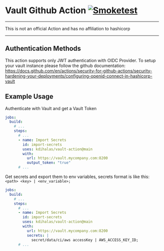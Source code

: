 # Vault Github Action [![Smoketest](https://github.com/kdihalas/vault-action/actions/workflows/smoketest.yml/badge.svg)](https://github.com/kdihalas/vault-action/actions/workflows/smoketest.yml)

---

This is not an official Action and has no affiliation to hashicorp

---

## Authentication Methods

This action supports only JWT authentication with OIDC Provider. To setup your vault instance please follow the github documentation: https://docs.github.com/en/actions/security-for-github-actions/security-hardening-your-deployments/configuring-openid-connect-in-hashicorp-vault

## Example Usage

Authenticate with Vault and get a Vault Token

``` yaml
jobs:
  build:
    # ...
    steps:
      # ...
      - name: Import Secrets
        id: import-secrets
        uses: kdihalas/vault-action@main
        with:
          url: https://vault.mycompany.com:8200
          output_token: "true"
      # ...
```

Get secrets and export them to env variables, secrets format is like this: `<path> <key> | <env_variable>;`

``` yaml
jobs:
  build:
    # ...
    steps:
      # ...
      - name: Import Secrets
        id: import-secrets
        uses: kdihalas/vault-action@main
        with:
          url: https://vault.mycompany.com:8200
          secrets: |
            secret/data/ci/aws accessKey | AWS_ACCESS_KEY_ID;
      # ...

```